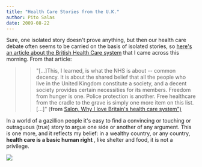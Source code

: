 ```yaml
---
title: "Health Care Stories from the U.K."
author: Pito Salas
date: 2009-08-22
---
```




Sure, one isolated story doesn't prove anything, but then our health care
debate often seems to be carried on the basis of isolated stories, so [here's
an article about the British Health Care
system](<http://www.salon.com/opinion/feature/2009/08/22/nhs/index.html?source=rss&aim=/opinion/feature>)
that I came across this morning. From that article:

> > "[…]This, I learned, is what the NHS is about -- common decency. It is
> about the shared belief that all the people who live in the United Kingdom
> constitute a society, and a decent society provides certain necessities for
> its members. Freedom from hunger is one. Police protection is another. Free
> healthcare from the cradle to the grave is simply one more item on this
> list.[…]" (**from** [Salon, Why I love Britain's health care
> system")](<http://www.salon.com/opinion/feature/2009/08/22/nhs/index.html?source=rss&aim=/opinion/feature>)

In a world of a gazillion people it's easy to find a convincing or touching or
outraguous (true) story to argue one side or another of any argument. This is
one more, and it reflects my belief: in a wealthy country, or any country,
**health care is a basic human right** , like shelter and food, it is not a
privilege.

![](https://i0.wp.com/img.zemanta.com/pixy.gif?w=584)


